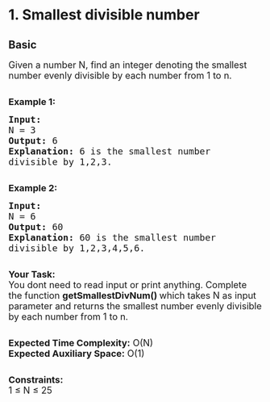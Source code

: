 # 1. Smallest divisible number
## Basic 
<div class="problem-statement">
                <p></p><p><span style="font-size:18px">Given a number N, find an integer denoting the smallest number evenly divisible by each number from 1 to n.</span></p>

<p><br>
<span style="font-size:18px"><strong>Example 1:</strong></span></p>

<pre><span style="font-size:18px"><strong>Input:</strong>
N = 3
<strong>Output:</strong> 6
<strong>Explanation:</strong> 6 is the smallest number 
divisible by 1,2,3.</span></pre>

<p><br>
<span style="font-size:18px"><strong>Example 2:</strong></span></p>

<pre><span style="font-size:18px"><strong>Input:</strong>
N = 6
<strong>Output:</strong> 60
<strong>Explanation:</strong> 60 is the smallest number 
divisible by 1,2,3,4,5,6.</span></pre>

<p><br>
<span style="font-size:18px"><strong>Your Task: &nbsp;</strong><br>
You dont need to read input or print anything. Complete the function <strong>getSmallestDivNum() </strong>which takes N as input parameter and returns the smallest number evenly divisible by each number from 1 to n.</span></p>

<p><br>
<span style="font-size:18px"><strong>Expected Time Complexity:</strong> O(N)<br>
<strong>Expected Auxiliary Space:</strong> O(1)</span></p>

<p><br>
<span style="font-size:18px"><strong>Constraints:</strong><br>
1 ≤ N ≤ 25</span></p>
 <p></p>
            </div>